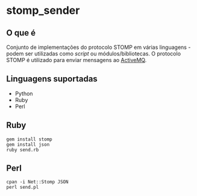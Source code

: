 stomp_sender
===============

O que é
------------

Conjunto de implementações do protocolo STOMP em várias linguagens - podem ser utilizadas como *script* ou módulos/bibliotecas.
O protocolo STOMP é utilizado para enviar mensagens ao [ActiveMQ](http://activemq.apache.org/).


Linguagens suportadas
---------------------

* Python
* Ruby
* Perl


Ruby
----

	gem install stomp
	gem install json
	ruby send.rb


Perl
----

    cpan -i Net::Stomp JSON
	perl send.pl
